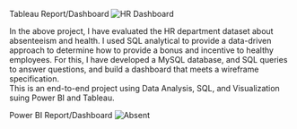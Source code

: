 Tableau Report/Dashboard
![HR Dashboard](https://github.com/BidhuKar/SQL-Analytics-Tableau-PowerBI/assets/26342171/28ab8c8e-1b5e-4fdf-aba1-834bbf578178)

In the above project, I have evaluated the HR department dataset about absenteeism and health. 
I used SQL analytical to provide a data-driven approach to determine how to provide a bonus and incentive to healthy employees. 
For this, I have developed a MySQL database, and SQL queries to answer questions, and build a dashboard that meets a wireframe specification.  
This is an end-to-end project using Data Analysis, SQL, and Visualization suing Power BI and Tableau.

Power BI Report/Dashboard
![Absent](https://github.com/BidhuKar/SQL-Analytics-Tableau-PowerBI/assets/26342171/131976fc-9ce0-4cfd-8239-6d00caad13fb)
